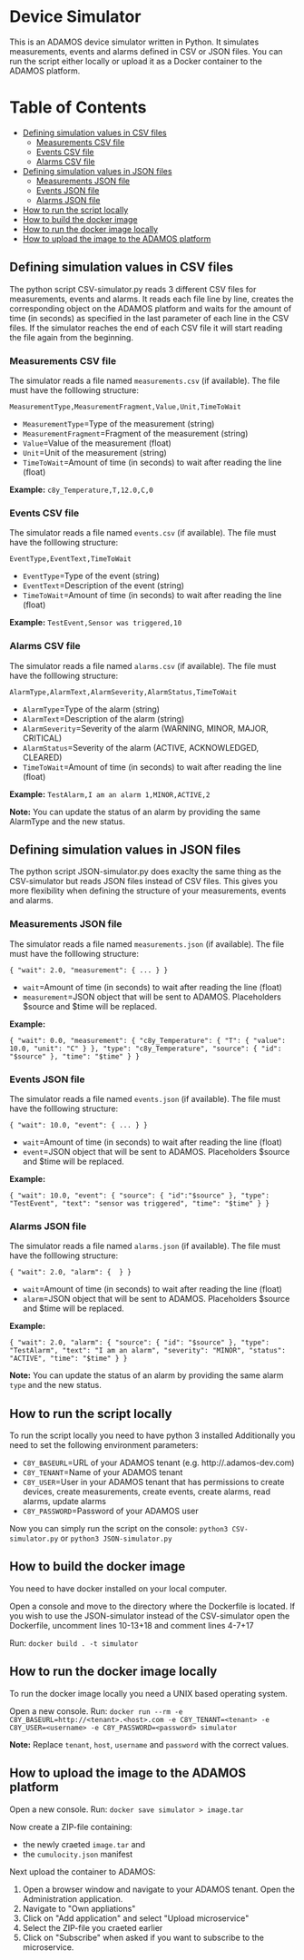 # Device Simulator

This is an ADAMOS device simulator written in Python. It simulates measurements, events and alarms defined in CSV or JSON files. You can run the script either locally or upload it as a Docker container to the ADAMOS platform.

# Table of Contents
- [Defining simulation values in CSV files](#defining-simulation-values-in-csv-files)
  - [Measurements CSV file](#measurements-csv-file)
  - [Events CSV file](#events-csv-file)
  - [Alarms CSV file](#alarms-csv-file)
- [Defining simulation values in JSON files](#defining-simulation-values-in-json-files)
  - [Measurements JSON file](#measurements-json-file)
  - [Events JSON file](#events-json-file)
  - [Alarms JSON file](#alarms-json-file)
- [How to run the script locally](#how-to-run-the-script-locally)
- [How to build the docker image](#how-to-build-the-docker-image)
- [How to run the docker image locally](#how-to-run-the-docker-image-locally)
- [How to upload the image to the ADAMOS platform](#how-to-upload-the-image-to-the-adamos-platform)


## Defining simulation values in CSV files

The python script CSV-simulator.py reads 3 different CSV files for measurements, events and alarms. It reads each file line by line, creates the corresponding object on the ADAMOS platform and waits for the amount of time (in seconds) as specified in the last parameter of each line in the CSV files. If the simulator reaches the end of each CSV file it will start reading the file again from the beginning.

### Measurements CSV file

The simulator reads a file named `measurements.csv` (if available). The file must have the folllowing structure:

`MeasurementType,MeasurementFragment,Value,Unit,TimeToWait`

- `MeasurementType`=Type of the measurement (string)
- `MeasurementFragment`=Fragment of the measurement (string)
- `Value`=Value of the measurement (float)
- `Unit`=Unit of the measurement (string)
- `TimeToWait`=Amount of time (in seconds) to wait after reading the line (float)

__Example:__
`c8y_Temperature,T,12.0,C,0`

### Events CSV file

The simulator reads a file named `events.csv` (if available). The file must have the folllowing structure:

`EventType,EventText,TimeToWait`

- `EventType`=Type of the event (string)
- `EventText`=Description of the event (string)
- `TimeToWait`=Amount of time (in seconds) to wait after reading the line (float)

__Example:__
`TestEvent,Sensor was triggered,10`

### Alarms CSV file

The simulator reads a file named `alarms.csv` (if available). The file must have the folllowing structure:

`AlarmType,AlarmText,AlarmSeverity,AlarmStatus,TimeToWait`

- `AlarmType`=Type of the alarm (string)
- `AlarmText`=Description of the alarm (string)
- `AlarmSeverity`=Severity of the alarm (WARNING, MINOR, MAJOR, CRITICAL)
- `AlarmStatus`=Severity of the alarm (ACTIVE, ACKNOWLEDGED, CLEARED)
- `TimeToWait`=Amount of time (in seconds) to wait after reading the line (float)

__Example:__
`TestAlarm,I am an alarm 1,MINOR,ACTIVE,2`

__Note:__
You can update the status of an alarm by providing the same AlarmType and the new status.

## Defining simulation values in JSON files

The python script JSON-simulator.py does exaclty the same thing as the CSV-simulator but reads JSON files instead of CSV files. This gives you more flexibility when defining the structure of your measurements, events and alarms.

### Measurements JSON file

The simulator reads a file named `measurements.json` (if available). The file must have the folllowing structure:

```
{ "wait": 2.0, "measurement": { ... } }
```

- `wait`=Amount of time (in seconds) to wait after reading the line (float)
- `measurement`=JSON object that will be sent to ADAMOS. Placeholders $source and $time will be replaced.

__Example:__
```
{ "wait": 0.0, "measurement": { "c8y_Temperature": { "T": { "value": 10.0, "unit": "C" } }, "type": "c8y_Temperature", "source": { "id": "$source" }, "time": "$time" } }
```

### Events JSON file

The simulator reads a file named `events.json` (if available). The file must have the folllowing structure:

```
{ "wait": 10.0, "event": { ... } }
```

- `wait`=Amount of time (in seconds) to wait after reading the line (float)
- `event`=JSON object that will be sent to ADAMOS. Placeholders $source and $time will be replaced.

__Example:__
```
{ "wait": 10.0, "event": { "source": { "id":"$source" }, "type": "TestEvent", "text": "sensor was triggered", "time": "$time" } }
```

### Alarms JSON file

The simulator reads a file named `alarms.json` (if available). The file must have the folllowing structure:

```
{ "wait": 2.0, "alarm": {  } }
```

- `wait`=Amount of time (in seconds) to wait after reading the line (float)
- `alarm`=JSON object that will be sent to ADAMOS. Placeholders $source and $time will be replaced.

__Example:__
```
{ "wait": 2.0, "alarm": { "source": { "id": "$source" }, "type": "TestAlarm", "text": "I am an alarm", "severity": "MINOR", "status": "ACTIVE", "time": "$time" } }
```

__Note:__
You can update the status of an alarm by providing the same alarm `type` and the new status.

## How to run the script locally

To run the script locally you need to have python 3 installed
Additionally you need to set the following environment parameters:
- `C8Y_BASEURL`=URL of your ADAMOS tenant (e.g. http://<tenant>.adamos-dev.com)
- `C8Y_TENANT`=Name of your ADAMOS tenant
- `C8Y_USER`=User in your ADAMOS tenant that has permissions to create devices, create measurements, create events, create alarms, read alarms, update alarms
- `C8Y_PASSWORD`=Password of your ADAMOS user

Now you can simply run the script on the console: `python3 CSV-simulator.py` or `python3 JSON-simulator.py`

## How to build the docker image

You need to have docker installed on your local computer.

Open a console and move to the directory where the Dockerfile is located.
If you wish to use the JSON-simulator instead of the CSV-simulator open the Dockerfile, uncomment lines 10-13+18 and comment lines 4-7+17

Run: `docker build . -t simulator`

## How to run the docker image locally

To run the docker image locally you need a UNIX based operating system.

Open a new console.
Run: `docker run --rm -e C8Y_BASEURL=http://<tenant>.<host>.com -e C8Y_TENANT=<tenant> -e C8Y_USER=<username> -e C8Y_PASSWORD=<password> simulator`

__Note:__ Replace `tenant`, `host`, `username` and `password` with the correct values.

## How to upload the image to the ADAMOS platform

Open a new console.
Run: `docker save simulator > image.tar`

Now create a ZIP-file containing:
- the newly craeted `image.tar` and
- the `cumulocity.json` manifest

Next upload the container to ADAMOS:
1. Open a browser window and navigate to your ADAMOS tenant. Open the Administration application.
1. Navigate to "Own appliations"
1. Click on "Add application" and select "Upload microservice"
1. Select the ZIP-file you craeted earlier
1. Click on "Subscribe" when asked if you want to subscribe to the microservice.
